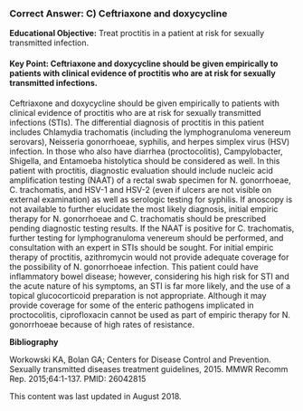 
### Correct Answer: C) Ceftriaxone and doxycycline 

**Educational Objective:** Treat proctitis in a patient at risk for sexually transmitted infection.

#### **Key Point:** Ceftriaxone and doxycycline should be given empirically to patients with clinical evidence of proctitis who are at risk for sexually transmitted infections.

Ceftriaxone and doxycycline should be given empirically to patients with clinical evidence of proctitis who are at risk for sexually transmitted infections (STIs). The differential diagnosis of proctitis in this patient includes Chlamydia trachomatis (including the lymphogranuloma venereum serovars), Neisseria gonorrhoeae, syphilis, and herpes simplex virus (HSV) infection. In those who also have diarrhea (proctocolitis), Campylobacter, Shigella, and Entamoeba histolytica should be considered as well. In this patient with proctitis, diagnostic evaluation should include nucleic acid amplification testing (NAAT) of a rectal swab specimen for N. gonorrhoeae, C. trachomatis, and HSV-1 and HSV-2 (even if ulcers are not visible on external examination) as well as serologic testing for syphilis. If anoscopy is not available to further elucidate the most likely diagnosis, initial empiric therapy for N. gonorrhoeae and C. trachomatis should be prescribed pending diagnostic testing results. If the NAAT is positive for C. trachomatis, further testing for lymphogranuloma venereum should be performed, and consultation with an expert in STIs should be sought.
For initial empiric therapy of proctitis, azithromycin would not provide adequate coverage for the possibility of N. gonorrhoeae infection.
This patient could have inflammatory bowel disease; however, considering his high risk for STI and the acute nature of his symptoms, an STI is far more likely, and the use of a topical glucocorticoid preparation is not appropriate.
Although it may provide coverage for some of the enteric pathogens implicated in proctocolitis, ciprofloxacin cannot be used as part of empiric therapy for N. gonorrhoeae because of high rates of resistance.

**Bibliography**

Workowski KA, Bolan GA; Centers for Disease Control and Prevention. Sexually transmitted diseases treatment guidelines, 2015. MMWR Recomm Rep. 2015;64:1-137. PMID: 26042815

This content was last updated in August 2018.
